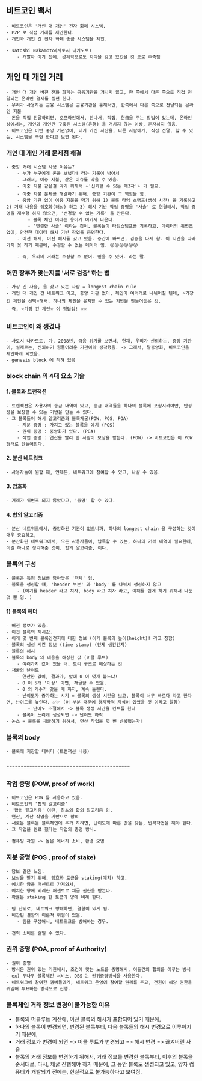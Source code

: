 ## 비트코인 백서 
    - 비트코인은 '개인 대 개인' 전자 화폐 시스템. 
    - P2P 로 직접 거래를 제안한다. 
    - 개인과 개인 간 전자 화폐 송금 시스템을 제안.

    - satoshi Nakamoto(사토시 나카모토)
        - 개발자 이기 전에, 경제학으로도 지식을 갖고 있었을 것 으로 추측됨 

## 개인 대 개인 거래 
    - 개인 대 개인 버전 전화 화폐는 금융기관을 거치지 않고, 한 쪽에서 다른 쪽으로 직접 전달되는 온라인 결제를 실현 한다. 
    - 우리가 사용하는 금융 시스템은 금융기관을 통해서만, 한쪽에서 다른 쪽으로 전달되는 온라인 지불
    - 돈을 직접 전달하려면, 오프라인에서, 만나서, 직접, 현금을 주는 방법이 있는데, 온라인 상에서는, 개인과 개인간 구축된 시스템(은행) 을 거치지 않는 이상, 존재하지 않음. 
    - 비트코인은 어떤 중앙 기관없이, 내가 가진 자산을, 다른 사람에게, 직접 전달, 할 수 있는, 시스템을 구현 한다고 보면 된다. 


### 개인 대 개인 거래 문제점 해결 
    - 중앙 거래 시스템 사용 이유는? 
        - 누가 누구에게 돈을 보냈다! 라는 기록이 남아서 
        - 그래서, 이중 지불, 같은 이슈를 막을 수 있음. 
        - 이중 지불 같은걸 막기 위해서 ⭐'신뢰할 수 있는 제3자'⭐ 가 필요. 
        - 이중 지불 문제를 해결하기 위해, 중앙 기관이 그 역할을 함. 
        - 중앙 기관 없이 이중 지불을 막기 위해 1) 블록 타임 스탬프(생성 시간) 을 기록하고 2) 거래 내용을 암호화(해싱) 하고 3) 해시 기반 작업 증명을 '사슬' 로 연결해서, 작업 증명을 재수행 하지 않으면, '변경할 수 없는 기록' 을 만든다. 
            - 블록 체인 이라는 용어가 여기서 나온다. 
            - '연결한 사슬' 이라는 것이, 블록들이 타임스탬프를 기록하고, 데이터의 위변조 없이, 안전한 데이터 해시 기반 작업을 증명한다. 
        - 이전 해시, 이전 해시를 갖고 있음. 중간에 바뀌면, 검증을 다시 함. 이 시간을 따라가지 못 하기 때문에, 수정할 수 없는 데이터 임. 😥😥😥😥😥😥 

        - 즉, 우리의 거래는 수정할 수 없어. 믿을 수 있어. 라는 말. 

### 어떤 장부가 맞는지를 '서로 검증' 하는 법
    - 가장 긴 사슬, 을 갖고 있는 사람 = longest chain rule 
    - 개인 대 개인 간 네트워크 이고, 중앙 기관 없이, 체인이 여러개로 나뉘어질 텐데, ⭐가장 긴 체인을 선택⭐해서, 하나의 체인을 유지할 수 있는 기반을 만들어놓은 것. 
    - 즉, ⭐가장 긴 체인⭐ 이 정답임! ⭐⭐ 


### 비트코인이 왜 생겼나 
    - 사토시 나카모토, 가, 2008년, 금융 위기를 보면서, 현재, 우리가 신뢰하는, 중앙 기관이, 실제로는, 신뢰하기 힘들어려운 기관이라 생각했음. -> 그래서, 탈중앙화, 비트코인을 제안하게 되었음. 
    - genesis block 에 적혀 있음 


### block chain 의 4대 요소 기술 
    
#### 1. 블록과 트랜잭션 
    - 트랜잭션은 사용자의 송금 내역이 있고, 송금 내역들을 하나의 블록에 포함시켜야만, 안정성을 보장할 수 있는 기반을 만들 수 있다. 
    - 그 블록들이 해시 알고리즘과 블록채굴(POW, POS, POA)
        - 지분 증명 : 가지고 있는 블록을 예치 (POS)
        - 권위 증명 : 중앙화가 있다. (POA)
        - 작업 증명 : 연산을 빨리 한 사람이 보상을 받는다. (POW) -> 비트코인은 이 POW 형태로 만들어진다. 

#### 2. 분산 네트워크 
    - 사용자들이 원할 때, 언제든, 네트워크에 참여할 수 있고, 나갈 수 있음. 

#### 3. 암호화 
    - 거래가 위변조 되지 않았다고, '증명' 할 수 있다. 

#### 4. 합의 알고리즘 
    - 분산 네트워크에서, 중앙화된 기관이 없으니까, 하나의 longest chain 을 구성하는 것이 매우 중요하고, 
    - 분산화된 네트워크에서, 모든 사용자들이, 납득할 수 있는, 하나의 거래 내역이 필요한데, 이걸 하나로 정리해준 것이, 합의 알고리즘, 이다. 


### 블록의 구성 
    - 블록은 특정 정보를 담아놓은 '객체' 임. 
    - 블록을 생성할 때, 'header 부분' 과 'body' 를 나눠서 생성하지 않고 
        - (여기를 header 라고 치자, body 라고 치자 라고, 이해를 쉽게 하기 위해서 나눈 것 뿐 임. )

#### 1) 블록의 헤더 
    - 버전 정보가 있음. 
    - 이전 블록의 해시값. 
    - 이게 몇 번째 블록인건지에 대한 정보 (이게 블록의 높이(height)! 라고 칭함)
    - 블록의 생성 시간 정보 (time stamp) (언제 생긴건지)
    - 블록의 해시 
    - 블록의 body 의 내용을 해싱한 값 (머클 루트)
        - 여러가지 값이 있을 태, 트리 구조로 해싱하는 것 
    - 채굴의 난이도 
        - 연산한 값이, 결과가, 앞에 0 이 몇개 붙느냐! 
        - 0 이 5개 '이상' 이면, 채굴할 수 있음. 
        - 0 의 개수가 맞을 때 까지, 계속 돌린다.
        - 난이도가 증가하는 시기 = 블록의 생성 시간을 보고, 블록이 너무 빠르다 라고 한다면, 난이도를 높인다. ✅✅ (이 부분 때문에 경제학적 지식이 있었을 것 이라고 말함)
            - 난이도 조절해서 -> 블록 생성 시간을 컨트롤 한다 
        - 블록이 느리게 생성되면 -> 난이도 하락 
    - 논스 = 블록을 채굴하기 위해서, 연산 작업을 몇 번 반복했는가! 


### 블록의 body 
    - 블록에 저장할 데이터 (트랜잭션 내용)


### -------------------------------------------


### 작업 증명 (POW, proof of work)
    - 비트코인은 POW 를 사용하고 있음. 
    - 비트코인의 '합의 알고리즘'
    - '합의 알고리즘' 이란, 최초의 합의 알고리즘 임. 
    - 연산, 계산 작업을 기반으로 합의 
    - 새로운 블록을 블록체인에 추가 하려면, 난이도에 따른 값을 찾는, 반복작업을 해야 한다. 
    - 그 작업을 완료 했다는 작업의 증명 방식. 
    
    - 컴퓨팅 자원 -> 높은 에너지 소비, 환경 오염


### 지분 증명 (POS , proof of stake)
    - 담보 같은 느낌. 
    - 보상을 받기 위해, 암호화 토큰을 staking(예치) 하고, 
    - 예치한 양을 퍼센트로 가져와서, 
    - 예치한 양에 비례한 퍼센트로 채굴 권한을 받는다. 
    - 확률은 staking 한 토큰의 양에 비례 한다. 

    - 팀 단위로, 네트워크 방해하면, 결함이 있게 됨. 
    - 비잔틴 결함의 이론적 위험이 있음. 
        - 팀을 구성해서, 네트워크를 방해하는 경우. 

    - 전력 소비를 줄일 수 있다. 


### 권위 증명 (POA, proof of Authority)
    - 권위 증명 
    - 방식은 권위 있는 기관에서, 조건에 맞는 노드를 증명해서, 이들간의 합의를 이루는 방식
    - ex) 두나무 블록체인 서비스, DBS 는 권위증명방식을 사용한다. 
    - 네트워크에 참여한 멤버들에게, 네트워크 운영에 참여할 권리를 주고, 전원이 해당 권한을 위임해 투표하는 방식으로 진행. 


### 블록체인 거래 정보 변경이 불가능한 이유 
- 블록의 머클루트 계산에, 이전 블록의 해시가 포함되어 있기 때문에, 
- 하나의 블록이 변경되면, 변경된 블록부터, 다음 블록들의 해시 변경으로 이루어지기 때문에, 
- 거래 정보가 변경이 되면 => 머클 루트가 변경되고 => 해시 변경 => 끊겨버린 사슬 
- 블록의 거래 정보를 변경하기 위해서, 거래 정보를 변경한 블록부터, 이후의 블록을 순서대로, 다시, 채굴 진행해야 하기 때문에, 그 동안 블록도 생성되고 있고, 양자 컴퓨터가 개발되기 전에는, 현실적으로 불가능하다고 보여짐. 



